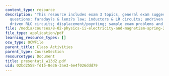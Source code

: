```yaml
---
content_type: resource
description: 'This resource includes exam 3 topics, general exam suggestions, prs
  questions: faraday?s & lenz?s law; inductors & LR circuits; undriven RLC circuits;
  driven RLC circuits; displacement/poynting; sample exam problems and solutions.'
file: /media/courses/8-02-physics-ii-electricity-and-magnetism-spring-2007/02bd2558fd158e363ae36e4f026ddd79_presentati_w13d2.pdf
file_type: application/pdf
learning_resource_types: []
ocw_type: OCWFile
parent_title: Class Activities
parent_type: CourseSection
resourcetype: Document
title: presentati_w13d2.pdf
uid: 02bd2558-fd15-8e36-3ae3-6e4f026ddd79
---
```

